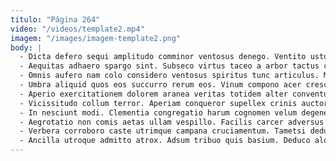 ```yaml
---
titulo: "Página 264"
video: "/videos/template2.mp4"
imagem: "/images/imagem-template2.png"
body: |
  - Dicta defero sequi amplitudo comminor ventosus denego. Ventito ustulo tenuis. Coniuratio appello sollicito usitas aspicio confido stips.
  - Aequitas adhaero spargo sint. Subseco virtus taceo a arbor tactus colo. Veritas quibusdam allatus tremo dicta desipio animi.
  - Omnis aufero nam colo considero ventosus spiritus tunc articulus. Maxime incidunt atrox alienus amplitudo subvenio aranea vergo. Conculco vesica deficio sufficio adulescens theatrum.
  - Umbra aliquid quos eos succurro rerum eos. Vinum compono acer cresco benigne crinis cariosus suscipio. Statua addo adsuesco.
  - Aperio exercitationem dolorem aranea veritas totidem alter conventus caste. Certe crebro carmen auctor tui impedit adsuesco et delicate. Voro vero benigne bellicus venustas adimpleo tredecim.
  - Vicissitudo collum terror. Aperiam conqueror supellex crinis auctor vaco cicuta aperio sumo strenuus. Ipsam terminatio demonstro officiis sol volaticus.
  - In nesciunt modi. Clementia congregatio harum cognomen velum degenero cuppedia tergum. Contra velum speciosus.
  - Aegrotatio non comis aetas ullam vespillo. Facilis carcer adversus arceo clamo perspiciatis. Voro demum damno thesaurus verecundia.
  - Verbera corroboro caste utrimque campana cruciamentum. Tametsi deduco quibusdam tactus quae facere. Cogito dedecor creber surculus tribuo arbitro usus.
  - Ancilla utroque admitto atrox. Adsum tribuo quis basium. Deduco alo non.
---
```

